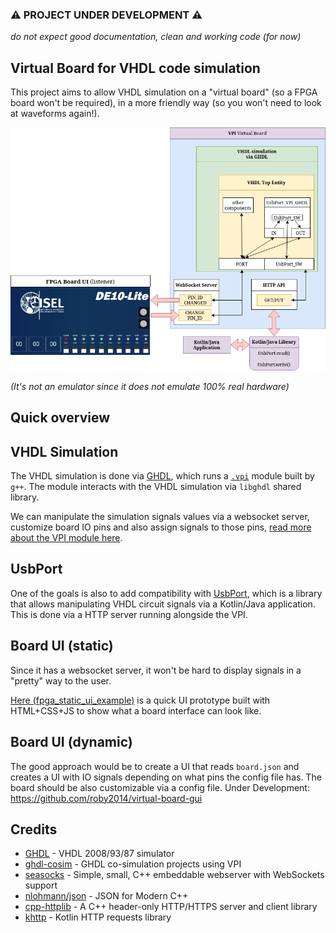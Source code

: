 ### ⚠️ PROJECT UNDER DEVELOPMENT ⚠️
*do not expect good documentation, clean and working code (for now)*

## Virtual Board for VHDL code simulation

This project aims to allow VHDL simulation on a "virtual board" (so a FPGA board won't be required), in a more friendly way (so you won't need to look at waveforms again!).

<img src="./assets/final_goal.drawio.png">

*(It's not an emulator since it does not emulate 100% real hardware)*

## Quick overview

## VHDL Simulation

The VHDL simulation is done via [GHDL](https://github.com/ghdl/ghdl), which runs a [`.vpi`](https://en.wikipedia.org/wiki/Verilog_Procedural_Interface) module built by `g++`. The module interacts with the VHDL simulation via `libghdl` shared library.

We can manipulate the simulation signals values via a websocket server, customize board IO pins and also assign signals to those pins, [read more about the VPI module here](https://github.com/roby2014/virtual-board-vhdl/tree/main/vhdl_vpi).


## UsbPort

One of the goals is also to add compatibility with [UsbPort](https://github.com/roby2014/virtual-board-vhdl/tree/main/UsbPort), which is a library that allows manipulating VHDL circuit signals via a Kotlin/Java application.
This is done via a HTTP server running alongside the VPI.

## Board UI (static)

Since it has a websocket server, it won't be hard to display signals in a "pretty" way to the user.

[Here (fpga_static_ui_example)](https://github.com/roby2014/virtual-board-vhdl/tree/main/fpga_static_ui_example) is a quick UI prototype built with HTML+CSS+JS to show what a board interface can look like.

## Board UI (dynamic)
The good approach would be to create a UI that reads `board.json` and creates a UI with IO signals depending on what pins the config file has. The board should be also customizable via a config file.
Under Development: https://github.com/roby2014/virtual-board-gui

## Credits
- [GHDL](https://github.com/ghdl/ghdl) - VHDL 2008/93/87 simulator
- [ghdl-cosim](https://ghdl.github.io/ghdl-cosim/vpi/examples/index.html) - GHDL co-simulation projects using VPI
- [seasocks](https://github.com/mattgodbolt/seasocks) - Simple, small, C++ embeddable webserver with WebSockets support
- [nlohmann/json](https://github.com/nlohmann/json) - JSON for Modern C++
- [cpp-httplib](https://github.com/yhirose/cpp-httplib) - A C++ header-only HTTP/HTTPS server and client library 
- [khttp](https://github.com/ascclemens/khttp) - Kotlin HTTP requests library
